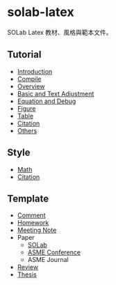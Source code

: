 # solab-latex

SOLab Latex 教材、風格與範本文件。

## Tutorial

- [Introduction](./Tutorial/Introduction.md)
- [Compile](./Tutorial/Compile.md)
- [Overview](./Tutorial/Overview/)
- [Basic and Text Adjustment](./Tutorial/Basic/)
- [Equation and Debug](./Tutorial/Equation/)
- [Figure](./Tutorial/Figure/)
- [Table](./Tutorial/Table/)
- [Citation](./Tutorial/Citation.md)
- [Others](./Tutorial/Others.md)

## Style

- [Math](./Style/Math.md)
- [Citation](./Style/Citation.md)

## Template

- [Comment](./Template/Comment)
- [Homework](./Template/Homework)
- [Meeting Note](./Template/Meeting_Note)
- Paper
    - [SOLab](./Template/Paper/SOLab)
    - [ASME Conference](./Template/Paper/ASME_Conference)
    - ASME Journal
- [Review](./Template/Review)
- [Thesis](./Template/Thesis/)
